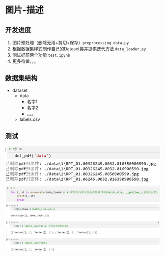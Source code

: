 # 图片-描述

## 开发进度
1. 图片预处理（删除无用+剪切+保存）`preprocessing_data.py`
2. 根据数据集样式制作自己的Dataset类并提供迭代方法 `data_loader.py`
3. 测试好前两个功能 `test.ipynb`
4. 更多待做。。。

## 数据集结构
* dataset
  * data
    * 名字1
    * 名字2
    * 。。。
  * labels.csv

## 测试
![](png/3.png)
![](png/1.png)
![](png/2.png)

